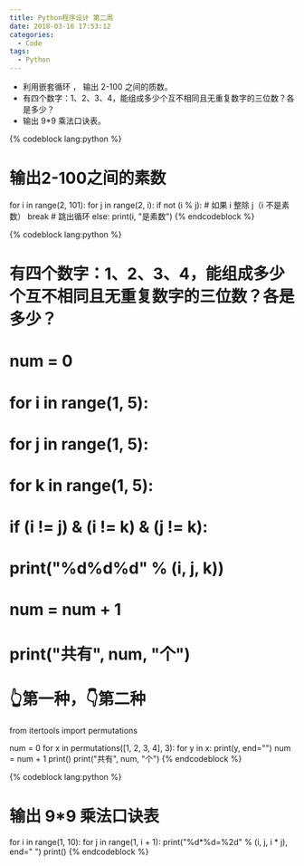 ```yaml
---
title: Python程序设计 第二周
date: 2018-03-16 17:53:12
categories:
  - Code
tags:
  - Python
---
```


* 利用嵌套循环 ， 输出 2-100 之间的质数。
* 有四个数字：1、2、3、4，能组成多少个互不相同且无重复数字的三位数？各是多少？
* 输出 9*9 乘法口诀表。

{% codeblock lang:python %}
# 输出2-100之间的素数
for i in range(2, 101):
    for j in range(2, i):
        if not (i % j):         # 如果 i 整除 j（i 不是素数）
            break                   # 跳出循环
    else:
        print(i, "是素数")
{% endcodeblock %}

{% codeblock lang:python %}
# 有四个数字：1、2、3、4，能组成多少个互不相同且无重复数字的三位数？各是多少？
# num = 0
# for i in range(1, 5):
#     for j in range(1, 5):
#         for k in range(1, 5):
#             if (i != j) & (i != k) & (j != k):
#                 print("%d%d%d" % (i, j, k))
#                 num = num + 1
# print("共有", num, "个")

# 👆第一种，👇第二种

from itertools import permutations

num = 0
for x in permutations([1, 2, 3, 4], 3):
    for y in x:
        print(y, end="")
    num = num + 1
    print()
print("共有", num, "个")
{% endcodeblock %}

{% codeblock lang:python %}
# 输出 9*9 乘法口诀表
for i in range(1, 10):
    for j in range(1, i + 1):
        print("%d*%d=%2d" % (i, j, i * j), end=" ")
    print()
{% endcodeblock %}